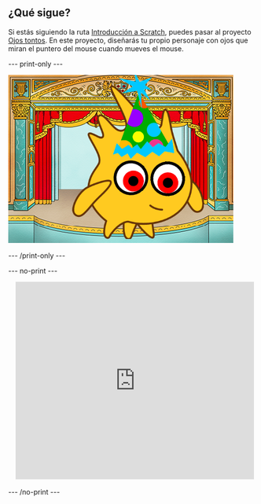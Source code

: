 ## ¿Qué sigue?

Si estás siguiendo la ruta [Introducción a Scratch](https://projects.raspberrypi.org/en/pathways/scratch-intro), puedes pasar al proyecto [Ojos tontos](https://projects.raspberrypi.org/en/projects/silly-eyes). En este proyecto, diseñarás tu propio personaje con ojos que miran el puntero del mouse cuando mueves el mouse.

--- print-only ---

![El proyecto 'Ojos tontos'.](images/googly-eye-character.png)

--- /print-only ---

--- no-print ---

<div class="scratch-preview" style="margin-left: 15px;">
  <iframe allowtransparency="true" width="485" height="402" src="https://scratch.mit.edu/projects/embed/495141114/?autostart=false" frameborder="0"></iframe>
</div>

--- /no-print ---
